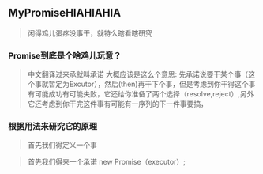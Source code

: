 ## MyPromiseHIAHIAHIA

> 闲得鸡儿蛋疼没事干，就特么瞎看瞎研究


### Promise到底是个啥鸡儿玩意？
> 中文翻译过来承就叫承诺
> 大概应该是这么个意思:
    先承诺说要干某个事（这个事就暂定为Excutor），然后(then)再干下个事，但是考虑到你干得这个事有可能成功有可能失败，它还给你准备了两个选择（resolve,reject）,另外它还考虑到你干完这件事有可能有一序列的下一件事要搞，


### 根据用法来研究它的原理
> 首先我们得定义一个事

> 首先我们得来一个承诺  new Promise（executor）;